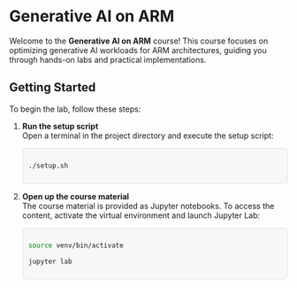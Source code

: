 # Generative AI on ARM

Welcome to the **Generative AI on ARM** course! This course focuses on optimizing generative AI workloads for ARM architectures, guiding you through hands-on labs and practical implementations.

## Getting Started

To begin the lab, follow these steps:

1. **Run the setup script**  
   Open a terminal in the project directory and execute the setup script:  
   
   <div style="background-color: #f7f7f9; border: 1px solid #e1e1e8; padding: 10px; border-radius: 5px;">
   
   ```bash
   ./setup.sh
   ```
   
   </div>

2. **Open up the course material**  
   The course material is provided as Jupyter notebooks. To access the content, activate the virtual environment and launch Jupyter Lab:
   
   <div style="background-color: #f7f7f9; border: 1px solid #e1e1e8; padding: 10px; border-radius: 5px;">
   
   ```bash
   source venv/bin/activate

   jupyter lab 
   ```
   
   </div>
